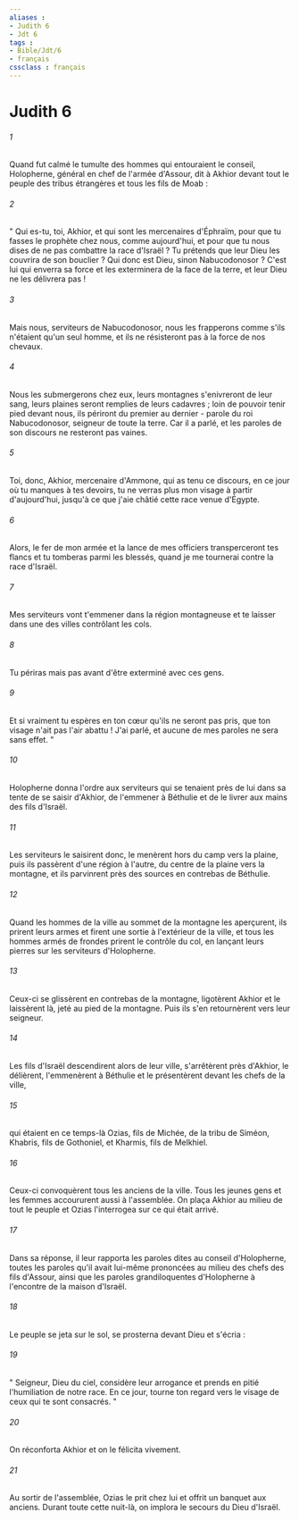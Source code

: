 ```yaml
---
aliases : 
- Judith 6
- Jdt 6
tags : 
- Bible/Jdt/6
- français
cssclass : français
---
```


# Judith 6

###### 1
Quand fut calmé le tumulte des hommes qui entouraient le conseil, Holopherne, général en chef de l'armée d'Assour, dit à Akhior devant tout le peuple des tribus étrangères et tous les fils de Moab :
###### 2
" Qui es-tu, toi, Akhior, et qui sont les mercenaires d'Éphraïm, pour que tu fasses le prophète chez nous, comme aujourd'hui, et pour que tu nous dises de ne pas combattre la race d'Israël ? Tu prétends que leur Dieu les couvrira de son bouclier ? Qui donc est Dieu, sinon Nabucodonosor ? C'est lui qui enverra sa force et les exterminera de la face de la terre, et leur Dieu ne les délivrera pas !
###### 3
Mais nous, serviteurs de Nabucodonosor, nous les frapperons comme s'ils n'étaient qu'un seul homme, et ils ne résisteront pas à la force de nos chevaux.
###### 4
Nous les submergerons chez eux, leurs montagnes s'enivreront de leur sang, leurs plaines seront remplies de leurs cadavres ; loin de pouvoir tenir pied devant nous, ils périront du premier au dernier - parole du roi Nabucodonosor, seigneur de toute la terre. Car il a parlé, et les paroles de son discours ne resteront pas vaines.
###### 5
Toi, donc, Akhior, mercenaire d'Ammone, qui as tenu ce discours, en ce jour où tu manques à tes devoirs, tu ne verras plus mon visage à partir d'aujourd'hui, jusqu'à ce que j'aie châtié cette race venue d'Égypte.
###### 6
Alors, le fer de mon armée et la lance de mes officiers transperceront tes flancs et tu tomberas parmi les blessés, quand je me tournerai contre la race d'Israël.
###### 7
Mes serviteurs vont t'emmener dans la région montagneuse et te laisser dans une des villes contrôlant les cols.
###### 8
Tu périras mais pas avant d'être exterminé avec ces gens.
###### 9
Et si vraiment tu espères en ton cœur qu'ils ne seront pas pris, que ton visage n'ait pas l'air abattu ! J'ai parlé, et aucune de mes paroles ne sera sans effet. "
###### 10
Holopherne donna l'ordre aux serviteurs qui se tenaient près de lui dans sa tente de se saisir d'Akhior, de l'emmener à Béthulie et de le livrer aux mains des fils d'Israël.
###### 11
Les serviteurs le saisirent donc, le menèrent hors du camp vers la plaine, puis ils passèrent d'une région à l'autre, du centre de la plaine vers la montagne, et ils parvinrent près des sources en contrebas de Béthulie.
###### 12
Quand les hommes de la ville au sommet de la montagne les aperçurent, ils prirent leurs armes et firent une sortie à l'extérieur de la ville, et tous les hommes armés de frondes prirent le contrôle du col, en lançant leurs pierres sur les serviteurs d'Holopherne.
###### 13
Ceux-ci se glissèrent en contrebas de la montagne, ligotèrent Akhior et le laissèrent là, jeté au pied de la montagne. Puis ils s'en retournèrent vers leur seigneur.
###### 14
Les fils d'Israël descendirent alors de leur ville, s'arrêtèrent près d'Akhior, le délièrent, l'emmenèrent à Béthulie et le présentèrent devant les chefs de la ville,
###### 15
qui étaient en ce temps-là Ozias, fils de Michée, de la tribu de Siméon, Khabris, fils de Gothoniel, et Kharmis, fils de Melkhiel.
###### 16
Ceux-ci convoquèrent tous les anciens de la ville. Tous les jeunes gens et les femmes accoururent aussi à l'assemblée. On plaça Akhior au milieu de tout le peuple et Ozias l'interrogea sur ce qui était arrivé.
###### 17
Dans sa réponse, il leur rapporta les paroles dites au conseil d'Holopherne, toutes les paroles qu'il avait lui-même prononcées au milieu des chefs des fils d'Assour, ainsi que les paroles grandiloquentes d'Holopherne à l'encontre de la maison d'Israël.
###### 18
Le peuple se jeta sur le sol, se prosterna devant Dieu et s'écria :
###### 19
" Seigneur, Dieu du ciel, considère leur arrogance et prends en pitié l'humiliation de notre race. En ce jour, tourne ton regard vers le visage de ceux qui te sont consacrés. "
###### 20
On réconforta Akhior et on le félicita vivement.
###### 21
Au sortir de l'assemblée, Ozias le prit chez lui et offrit un banquet aux anciens. Durant toute cette nuit-là, on implora le secours du Dieu d'Israël.

